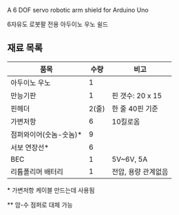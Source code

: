 A 6 DOF servo robotic arm shield for Arduino Uno

6자유도 로봇팔 전용 아두이노 우노 쉴드

## 재료 목록

품목 | 수량 | 비고 
---|---|---
아두이노 우노 | 1 |
만능기판 | 1 | 핀 갯수: 20 x 15 
핀헤더 | 2(줄) | 한 줄 40핀 기준
가변저항 | 6 | 10킬로옴
점퍼와이어(숫놈-숫놈)\* | 9 | 
서보 연장선\* | 6 | 
BEC | 1 | 5V~6V, 5A
리튬폴리머 배터리 | 1 | 전압, 용량 관계없음 

\* 가변저항 케이블 만드는데 사용됨 

\*\* 암-수 점퍼로 대체 가능
